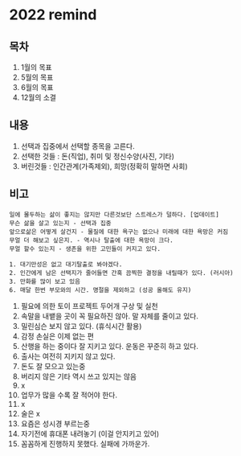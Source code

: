 # 2022 remind

## 목차

1. 1월의 목표
2. 5월의 목표
3. 6월의 목표
4. 12월의 소결

## 내용

1. 선택과 집중에서 선택할 종목을 고른다.
2. 선택한 것들 : 돈(직업), 취미 및 정신수양(사진, 기타)
3. 버린것들 : 인간관계(가족제외), 희망(정확히 말하면 사회)

## 비고

```text
일에 몰두하는 삶이 좋지는 않지만 다른것보단 스트레스가 덜하다. [업데이트]
무슨 삶을 살고 있는지 - 선택과 집중
앞으로삶은 어떻게 살건지 - 물질에 대한 욕구는 없으나 미래에 대한 욕망은 커짐
무얼 더 해보고 싶은지. - 역시나 탈출에 대한 욕망이 크다.
무얼 할수 있는지 - 생존을 위한 고민들이 커지고 있다.

1. 대기만성은 없고 대기탈출로 봐야겠다.
2. 인간에게 남은 선택지가 줄어들면 간혹 끔찍한 결정을 내릴때가 있다. (러시아)
3. 만화를 많이 보고 있음
6. 매달 한번 부모와의 시간. 명절을 제외하고 (성공 올해도 유지)

```

1. 필요에 의한 토이 프로젝트 두어개 구상 및 실천
2. 속말을 내뱉을 곳이 꼭 필요하진 않아. 말 자체를 줄이고 있다.
3. 밀린심슨 보지 않고 있다. (휴식시간 활용)
4. 감정 손실은 이제 없는 편
5. 산행을 하는 중이다 잘 지키고 있다. 운동은 꾸준히 하고 있다.
6. 출사는 여전히 지키지 않고 있다.
7. 돈도 잘 모으고 있는중
8. 버리지 않은 기타 역시 쓰고 있지는 않음
9. x
10. 업무가 많을 수록 잘 적어야 한다.
11. x
12. 술은 x
13. 요즘은 성시경 부르는중
14. 자기전에 휴대폰 내려놓기 (이걸 안지키고 있어)
15. 꼼꼼하게 진행하지 못했다. 실패에 가까운가.
